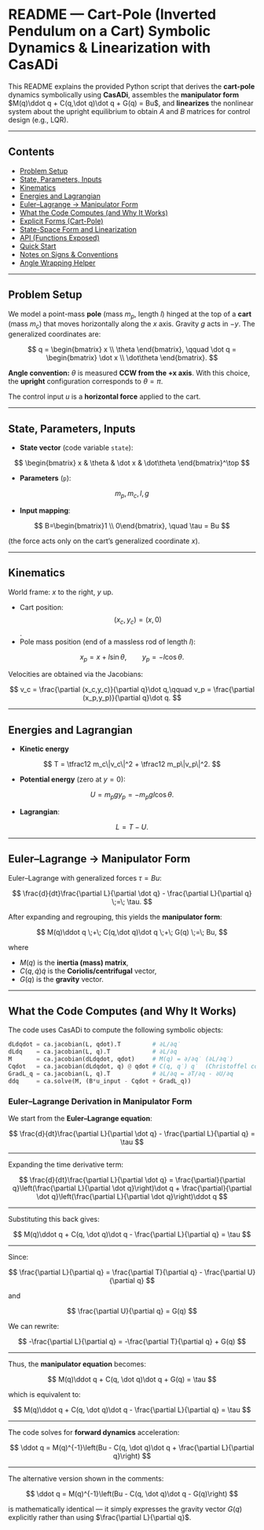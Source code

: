 # README — Cart-Pole (Inverted Pendulum on a Cart) Symbolic Dynamics & Linearization with CasADi

This README explains the provided Python script that derives the **cart-pole** dynamics symbolically using **CasADi**, assembles the **manipulator form**  $M(q)\ddot q + C(q,\dot q)\dot q + G(q) = Bu$, and **linearizes** the nonlinear system about the upright equilibrium to obtain $A$ and $B$ matrices for control design (e.g., LQR).

---

## Contents

- [Problem Setup](#problem-setup)
- [State, Parameters, Inputs](#state-parameters-inputs)
- [Kinematics](#kinematics)
- [Energies and Lagrangian](#energies-and-lagrangian)
- [Euler–Lagrange → Manipulator Form](#eulerlagrange--manipulator-form)
- [What the Code Computes (and Why It Works)](#what-the-code-computes-and-why-it-works)
- [Explicit Forms (Cart-Pole)](#explicit-forms-cartpole)
- [State-Space Form and Linearization](#state-space-form-and-linearization)
- [API (Functions Exposed)](#api-functions-exposed)
- [Quick Start](#quick-start)
- [Notes on Signs & Conventions](#notes-on-signs--conventions)
- [Angle Wrapping Helper](#angle-wrapping-helper)

---

## Problem Setup

We model a point-mass **pole** (mass $m_p$, length $l$) hinged at the top of a **cart** (mass $m_c$) that moves horizontally along the $x$ axis. Gravity $g$ acts in $-y$. The generalized coordinates are:

$$
q = \begin{bmatrix} x \\ \theta \end{bmatrix}, \qquad
\dot q = \begin{bmatrix} \dot x \\ \dot\theta \end{bmatrix}.
$$

**Angle convention:** $\theta$ is measured **CCW from the +x axis**. With this choice, the **upright** configuration corresponds to $\theta=\pi$.

The control input $u$ is a **horizontal force** applied to the cart.

---

## State, Parameters, Inputs

- **State vector** (code variable `state`): 

$$
\begin{bmatrix} x & \theta & \dot x & \dot\theta \end{bmatrix}^\top
$$

- **Parameters** (`p`):

$$
m_p, m_c, l, g
$$

- **Input mapping**:

$$
B=\begin{bmatrix}1 \\ 0\end{bmatrix}, \quad \tau = Bu
$$

(the force acts only on the cart’s generalized coordinate $x$).

---

## Kinematics

World frame: $x$ to the right, $y$ up.

- Cart position: $$ (x_c,y_c)=(x,0)$$.
- Pole mass position (end of a massless rod of length $l$):

$$
x_p = x + l\sin\theta, \qquad
y_p = -l\cos\theta.
$$

Velocities are obtained via the Jacobians:

$$
v_c = \frac{\partial (x_c,y_c)}{\partial q}\dot q,\qquad
v_p = \frac{\partial (x_p,y_p)}{\partial q}\dot q.
$$

---

## Energies and Lagrangian

- **Kinetic energy**

$$
T = \tfrac12 m_c\|v_c\|^2 + \tfrac12 m_p\|v_p\|^2.
$$

- **Potential energy** (zero at $y=0$):

$$
U = m_p gy_p = -m_p g l \cos\theta.
$$

- **Lagrangian**:

$$
L = T - U.
$$

---

## Euler–Lagrange → Manipulator Form

Euler–Lagrange with generalized forces $\tau = Bu$:

$$
\frac{d}{dt}\frac{\partial L}{\partial \dot q} - \frac{\partial L}{\partial q} \;=\; \tau.
$$

After expanding and regrouping, this yields the **manipulator form**:

$$
M(q)\ddot q \;+\; C(q,\dot q)\dot q \;+\; G(q) \;=\; Bu,
$$

where
- $M(q)$ is the **inertia (mass) matrix**,
- $C(q,\dot q)\dot q$ is the **Coriolis/centrifugal** vector,
- $G(q)$ is the **gravity** vector.

---

## What the Code Computes (and Why It Works)

The code uses CasADi to compute the following symbolic objects:

```python
dLdqdot = ca.jacobian(L, qdot).T         # ∂L/∂q̇
dLdq    = ca.jacobian(L, q).T            # ∂L/∂q
M       = ca.jacobian(dLdqdot, qdot)     # M(q) = ∂/∂q̇ (∂L/∂q̇)
Cqdot   = ca.jacobian(dLdqdot, q) @ qdot # C(q, q̇) q̇  (Christoffel contraction)
GradL_q = ca.jacobian(L, q).T            # ∂L/∂q = ∂T/∂q - ∂U/∂q
ddq     = ca.solve(M, (B*u_input - Cqdot + GradL_q))
```
### Euler–Lagrange Derivation in Manipulator Form

We start from the **Euler–Lagrange equation**:

$$
\frac{d}{dt}\frac{\partial L}{\partial \dot q} - \frac{\partial L}{\partial q} = \tau
$$

---

Expanding the time derivative term:

$$
\frac{d}{dt}\frac{\partial L}{\partial \dot q} =
\frac{\partial}{\partial q}\left(\frac{\partial L}{\partial \dot q}\right)\dot q +
\frac{\partial}{\partial \dot q}\left(\frac{\partial L}{\partial \dot q}\right)\ddot q
$$

---

Substituting this back gives:

$$
M(q)\ddot q + C(q, \dot q)\dot q - \frac{\partial L}{\partial q} = \tau
$$

---

Since:

$$
\frac{\partial L}{\partial q} = \frac{\partial T}{\partial q} - \frac{\partial U}{\partial q}
$$

and

$$
\frac{\partial U}{\partial q} = G(q)
$$

We can rewrite:

$$
-\frac{\partial L}{\partial q} = -\frac{\partial T}{\partial q} + G(q)
$$

---

Thus, the **manipulator equation** becomes:

$$
M(q)\ddot q + C(q, \dot q)\dot q + G(q) = \tau
$$

which is equivalent to:

$$
M(q)\ddot q + C(q, \dot q)\dot q - \frac{\partial L}{\partial q} = \tau
$$

---

The code solves for **forward dynamics** acceleration:

$$
\ddot q = M(q)^{-1}\left(Bu - C(q, \dot q)\dot q + \frac{\partial L}{\partial q}\right)
$$

---

The alternative version shown in the comments:

$$
\ddot q = M(q)^{-1}\left(Bu - C(q, \dot q)\dot q - G(q)\right)
$$

is mathematically identical — it simply expresses the gravity vector $G(q)$ explicitly rather than using $\frac{\partial L}{\partial q}$.
